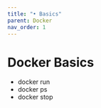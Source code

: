 ```yaml
---
title: "• Basics"
parent: Docker
nav_order: 1
---
```


# Docker Basics

- docker run  
- docker ps  
- docker stop
